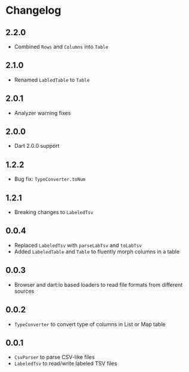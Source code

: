 # Changelog

## 2.2.0

+ Combined `Rows` and `Columns` into `Table`

## 2.1.0

+ Renamed `LabledTable` to `Table`

## 2.0.1

+ Analyzer warning fixes

## 2.0.0

+ Dart 2.0.0 support

## 1.2.2

+ Bug fix: `TypeConverter.toNum`

## 1.2.1

+ Breaking changes to `LabeledTsv`

## 0.0.4

- Replaced `LabeledTsv` with `parseLabTsv` and `toLabTsv`
- Added `LabeledTable` and `Table` to fluently morph columns in a table

## 0.0.3

- Browser and dart:io based loaders to read file formats from different sources 

## 0.0.2

- `TypeConverter` to convert type of columns in List or Map table

## 0.0.1

- `CsvParser` to parse CSV-like files
- `LabeledTsv` to read/write labeled TSV files
